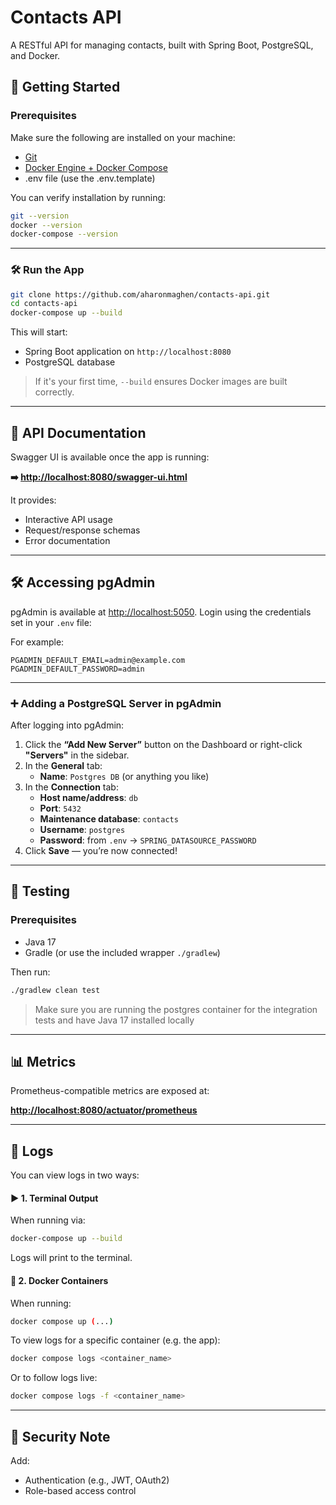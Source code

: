 # Contacts API

A RESTful API for managing contacts, built with Spring Boot, PostgreSQL, and Docker.

## 🚀 Getting Started

### Prerequisites

Make sure the following are installed on your machine:

- [Git](https://git-scm.com/downloads)
- [Docker Engine + Docker Compose](https://docs.docker.com/get-docker/)
- .env file (use the .env.template)

You can verify installation by running:

```bash
git --version
docker --version
docker-compose --version
```

---

### 🛠️ Run the App

```bash
git clone https://github.com/aharonmaghen/contacts-api.git
cd contacts-api
docker-compose up --build
```

This will start:
- Spring Boot application on `http://localhost:8080`
- PostgreSQL database

> If it's your first time, `--build` ensures Docker images are built correctly.

---

## 📘 API Documentation

Swagger UI is available once the app is running:

**➡️ [http://localhost:8080/swagger-ui.html](http://localhost:8080/swagger-ui.html)**

It provides:
- Interactive API usage
- Request/response schemas
- Error documentation

---

## 🛠️ Accessing pgAdmin

pgAdmin is available at [http://localhost:5050](http://localhost:5050).
Login using the credentials set in your `.env` file:

For example:
```env
PGADMIN_DEFAULT_EMAIL=admin@example.com
PGADMIN_DEFAULT_PASSWORD=admin
```

---

### ➕ Adding a PostgreSQL Server in pgAdmin

After logging into pgAdmin:

1. Click the **“Add New Server”** button on the Dashboard or right-click **"Servers"** in the sidebar.
2. In the **General** tab:
   - **Name**: `Postgres DB` (or anything you like)
3. In the **Connection** tab:
   - **Host name/address**: `db`
   - **Port**: `5432`
   - **Maintenance database**: `contacts`
   - **Username**: `postgres`
   - **Password**: from `.env` → `SPRING_DATASOURCE_PASSWORD`
4. Click **Save** — you’re now connected!

---

## 🧪 Testing

### Prerequisites

- Java 17
- Gradle (or use the included wrapper `./gradlew`)

Then run:

```bash
./gradlew clean test
```
> Make sure you are running the postgres container for the integration tests and have Java 17 installed locally
---

## 📊 Metrics

Prometheus-compatible metrics are exposed at:

**[http://localhost:8080/actuator/prometheus](http://localhost:8080/actuator/prometheus)**

---

## 📜 Logs

You can view logs in two ways:

#### ▶️ 1. Terminal Output

When running via:

```bash
docker-compose up --build
```

Logs will print to the terminal.

#### 🐳 2. Docker Containers

When running:

```bash
docker compose up (...)
```

To view logs for a specific container (e.g. the app):

```bash
docker compose logs <container_name>
```

Or to follow logs live:

```bash
docker compose logs -f <container_name>
```
---

## 🔐 Security Note

Add:
- Authentication (e.g., JWT, OAuth2)
- Role-based access control